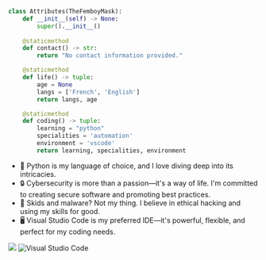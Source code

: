 
```py
class Attributes(TheFemboyMask):
    def __init__(self) -> None:
        super().__init__()
        
    @staticmethod
    def contact() -> str:
        return "No contact information provided."

    @staticmethod
    def life() -> tuple:
        age = None
        langs = ['French', 'English']
        return langs, age

    @staticmethod
    def coding() -> tuple:
        learning = "python"
        specialities = 'automation'
        environment = 'vscode'
        return learning, specialities, environment
 ```

- 🐍 Python is my language of choice, and I love diving deep into its intricacies.
- 🔒 Cybersecurity is more than a passion—it's a way of life. I'm committed to creating secure software and promoting best practices.
- 🚫 Skids and malware? Not my thing. I believe in ethical hacking and using my skills for good.
- 🖥️ Visual Studio Code is my preferred IDE—it's powerful, flexible, and perfect for my coding needs.

![](https://skillicons.dev/icons?i=py) 
![Visual Studio Code](https://img.shields.io/badge/VisualStudioCode-0078d7.svg?style=for-the-badge&logo=visual-studio-code&logoColor=white)
